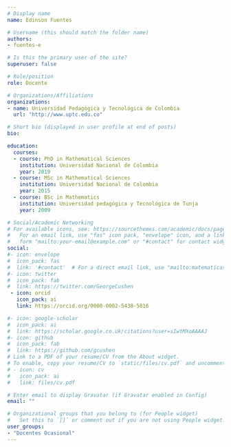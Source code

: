 ```yaml
---
# Display name
name: Edinson Fuentes

# Username (this should match the folder name)
authors:
- fuentes-e

# Is this the primary user of the site?
superuser: false

# Role/position
role: Docente

# Organizations/Affiliations
organizations:
- name: Universidad Pedagógica y Tecnológica de Colombia
  url: "http://www.uptc.edu.co"

# Short bio (displayed in user profile at end of posts)
bio: 

education:
  courses:
  - course: PhD in Mathematical Sciences
    institution: Universidad Nacional de Colombia
    year: 2019
  - course: MSc in Mathematical Sciences
    institution: Universidad Nacional de Colombia
    year: 2015
  - course: BSc in Mathematics
    institution: Universidad pedagógica y Tecnológica de Tunja
    year: 2009

# Social/Academic Networking
# For available icons, see: https://sourcethemes.com/academic/docs/page-builder/#icons
#   For an email link, use "fas" icon pack, "envelope" icon, and a link in the
#   form "mailto:your-email@example.com" or "#contact" for contact widget.
social:
#- icon: envelope
#  icon_pack: fas
#  link: '#contact'  # For a direct email link, use "mailto:matematicasyestadistica@uptc.edu.co".
#- icon: twitter
#  icon_pack: fab
#  link: https://twitter.com/GeorgeCushen
 - icon: orcid
   icon_pack: ai
   link: https://orcid.org/0000-0002-5430-5016

#- icon: google-scholar
#  icon_pack: ai
#  link: https://scholar.google.co.uk/citations?user=sIwtMXoAAAAJ
#- icon: github
#  icon_pack: fab
#  link: https://github.com/gcushen
# Link to a PDF of your resume/CV from the About widget.
# To enable, copy your resume/CV to `static/files/cv.pdf` and uncomment the lines below.
# - icon: cv
#   icon_pack: ai
#   link: files/cv.pdf

# Enter email to display Gravatar (if Gravatar enabled in Config)
email: ""

# Organizational groups that you belong to (for People widget)
#   Set this to `[]` or comment out if you are not using People widget.
user_groups:
- "Docentes Ocasional"
---
```



